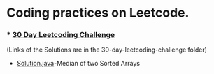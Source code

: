 # Coding practices on Leetcode.

### * [30 Day Leetcoding Challenge](https://leetcode.com/explore/challenge/card/30-day-leetcoding-challenge/)
(Links of the Solutions are in the 30-day-leetcoding-challenge folder)

* [Solution.java](https://github.com/jayesh-srivastava/leetcode/blob/master/Median%20of%20two%20sorted%20arrays/Solution.java)-Median of two Sorted Arrays
